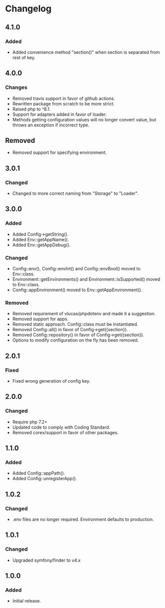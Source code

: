# Changelog

## 4.1.0

### Added
- Added convenience method "section()" when section is separated from rest of key.

## 4.0.0

### Changes
- Removed travis support in favor of github actions.
- Rewritten package from scratch to be more strict.
- Raised php to ^8.1.
- Support for adapters added in favor of loader.
- Methods getting configuration values will no longer convert value, but throws an exception if incorrect type.

## Removed
- Removed support for specifying environment.

## 3.0.1

### Changed
- Changed to more correct naming from "Storage" to "Loader".

## 3.0.0

### Added
- Added Config->getString().
- Added Env::getAppName().
- Added Env::getAppDebug().

### Changed
- Config::env(), Config::envInt() and Config::envBool() moved to Env::class.
- Environment::getEnvironments() and Environment::isSupported() moved to Env::class.
- Config::appEnvironment() moved to Env::getAppEnvironment().

### Removed
- Removed requirement of vlucas/phpdotenv and made it a suggestion.
- Removed support for apps.
- Removed static approach. Config::class must be instantiated.
- Removed Config::all() in favor of Config->get({section}).
- Removed Config::repository() in favor of Config->get({section}).
- Options to modify configuration on the fly has been removed.

## 2.0.1

### Fixed
- Fixed wrong generation of config key.

## 2.0.0

### Changed
- Require php 7.2+
- Updated code to comply with Coding Standard.
- Removed corex/support in favor of other packages.

## 1.1.0

### Added
- Added Config::appPath().
- Added Config::unregisterApp().


## 1.0.2

### Changed
- .env files are no longer required. Environment defaults to production.


## 1.0.1

### Changed
- Upgraded symfony/finder to v4.x


## 1.0.0

### Added
- Initial release.
